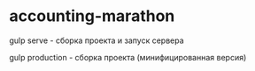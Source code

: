 # accounting-marathon

gulp serve - сборка проекта и запуск сервера

gulp production - сборка проекта (минифицированная версия)
